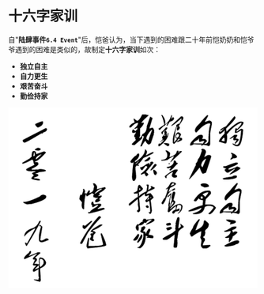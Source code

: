 # 十六字家训

自"**陆肆事件`6.4 Event`**"后，恺爸认为，当下遇到的困难跟二十年前恺奶奶和恺爷爷遇到的困难是类似的，故制定**十六字家训**如次：
* **独立自主**
* **自力更生**
* **艰苦奋斗**
* **勤俭持家**

![恺爸十六字家训](images/1101.png)
